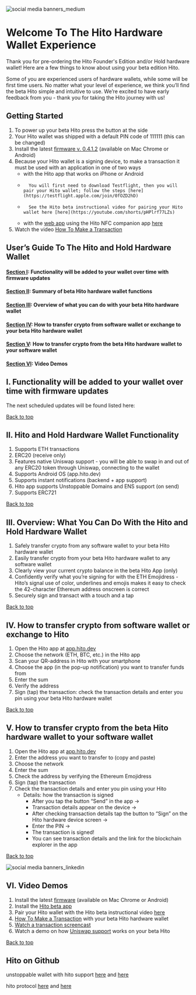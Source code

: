 ![social media banners_medium](https://user-images.githubusercontent.com/41199341/210452310-6285d50b-922f-4ee3-83cb-2918e2681533.png)


# Welcome To The Hito Hardware Wallet Experience #
Thank you for pre-ordering the Hito Founder's Edition and/or Hold hardware wallet! Here are a few things to know about using your beta edition Hito.

Some of you are experienced users of hardware wallets, while some will be first time users. No matter what your level of experience, we think you’ll find the beta Hito simple and intuitive to use. We’re excited to have early feedback from you -  thank you for taking the Hito journey with us!

## Getting Started ##
1. To power up your beta Hito press the button at the side
4. Your Hito wallet was shipped with a default PIN code of 111111 (this can be changed)
5. Install the latest [firmware v. 0.4.1.2](https://fota.hito.xyz) (available on Mac Chrome or Android)
6. Because your Hito wallet is a signing device, to make a transaction it must be used with an application in one of two ways
      - with the Hito app that works on iPhone or Android
      -       You will first need to download Testflight, then you will pair your Hito wallet; follow the steps [here](https://testflight.apple.com/join/0fOZD2hD)
      -       See the Hito beta instructional video for pairing your Hito wallet here [here](https://youtube.com/shorts/pHPlrf77LZs)
      - with the [web app](app.hito.dev) using the Hito NFC companion app [here](https://testflight.apple.com/join/kDWUnQGq)
8. Watch the video [How To Make a Transaction](https://youtube.com/shorts/eQMrfLVqmuE)


## User’s Guide To The Hito and Hold Hardware Wallet ##

#### [Section I](https://github.com/hito-xyz/docs/tree/main/Hito%20User's%20Guide#i--functionality-will-be-added-to-your-wallet-over-time-with-firmware-updates): Functionality will be added to your wallet over time with firmware updates ####
#### [Section II](https://github.com/hito-xyz/docs/edit/main/Hito%20User's%20Guide/README.md#ii-beta-hito-hardware-wallet-functionality): Summary of beta Hito hardware wallet functions ####
#### [Section III](https://github.com/hito-xyz/docs/edit/main/Hito%20User's%20Guide/README.md#iii-overview-what-you-can-do-with-the-beta-hito-hardware-wallet): Overview of what you can do with your beta Hito hardware wallet ####
#### [Section IV](https://github.com/hito-xyz/docs/edit/main/Hito%20User's%20Guide/README.md#v-how-to-transfer-crypto-from-the-beta-hito-hardware-wallet-to-your-software-wallet): How to transfer crypto from software wallet or exchange to your beta Hito hardware wallet ####
#### [Section V](https://github.com/hito-xyz/docs/edit/main/Hito%20User's%20Guide/README.md#v-how-to-transfer-crypto-from-the-beta-hito-hardware-wallet-to-your-software-wallet): How to  transfer crypto from the beta Hito hardware wallet to your software wallet ####
#### [Section VI](https://github.com/hito-xyz/docs/edit/main/Hito%20User's%20Guide/README.md#vi--video-demos): Video Demos


## I.  Functionality will be added to your wallet over time with firmware updates ## 
The next scheduled updates will be found listed here: 
     
 


[Back to top](https://github.com/hito-xyz/docs/edit/main/Hito%20User's%20Guide/README.md#users-guide-to-your-beta-hito-hardware-wallet)


## II.  Hito and Hold Hardware Wallet Functionality ##

1. Supports ETH transactions
2. ERC20 (receive only)
3. Features native Uniswap support - you will be able to swap in and out of any ERC20 token through Uniswap, connecting to the wallet
4. Supports Android OS (app.hito.dev)
5. Supports instant notifications (backend + app support)
6. Hito app supports Unstoppable Domains and ENS support (on send) 
7. Supports ERC721 

[Back to top](https://github.com/hito-xyz/docs/edit/main/Hito%20User's%20Guide/README.md#users-guide-to-your-beta-hito-hardware-wallet)


## III.  Overview: What You Can Do With the Hito and Hold Hardware Wallet ##

1. Safely transfer crypto from any software wallet to your beta Hito hardware wallet
2. Easily transfer crypto from your beta Hito hardware wallet to any software wallet
3. Clearly view your current crypto balance in the beta Hito App (only)
4. Confidently verify what you’re signing for with the ETH Emojidress -  Hito’s signal use of color, underlines and emojis makes it easy to check the 42-character Ethereum address onscreen is correct 
5. Securely  sign and transact with a touch and a tap

[Back to top](https://github.com/hito-xyz/docs/edit/main/Hito%20User's%20Guide/README.md#users-guide-to-your-beta-hito-hardware-wallet)


## IV. 	How to transfer crypto from software wallet or exchange to Hito ##

1. Open the Hito app at [app.hito.dev](https://app.hito.dev/)
2. Choose the network (ETH, BTC, etc.) in the Hito app
3. Scan your QR-address in Hito with your smartphone
4. Choose the app (in the pop-up notification) you want to transfer funds from
5. Enter the sum 
6. Verify the address 
7. Sign (tap) the transaction: check the transaction details and enter you pin using your beta Hito hardware wallet

[Back to top](https://github.com/hito-xyz/docs/edit/main/Hito%20User's%20Guide/README.md#users-guide-to-your-beta-hito-hardware-wallet)


## V. 	How to transfer crypto from the beta Hito hardware wallet to your software wallet ## 

1. Open the Hito app at [app.hito.dev](https://app.hito.dev/)
2. Enter the address you want to transfer to (copy and paste)
3. Choose the network
4. Enter the sum
5. Check the address by verifying the Ethereum Emojidress
6. Sign (tap) the transaction
7. Check the transaction details and enter you pin using your Hito
   - Details: how the transaction is signed
     - After you tap the button “Send” in the app →
     - Transaction details appear on the device →
     - After checking transaction details tap the button to “Sign” on the Hito hardware device screen → 
     - Enter the PIN → 
     - The transaction is signed!
     - You can see transaction details and the link for the blockchain explorer in the app

[Back to top](https://github.com/hito-xyz/docs/edit/main/Hito%20User's%20Guide/README.md#users-guide-to-your-beta-hito-hardware-wallet)

![social media banners_linkedin](https://user-images.githubusercontent.com/41199341/210452599-a365bd03-ecae-4654-b479-7543dea251cd.png)

## VI.  Video Demos ##

1. Install the latest [firmware](https://fota.hito.xyz) (available on Mac Chrome or Android)
2. Install the [Hito beta app](https://youtube.com/shorts/LYANqj3g4SY)
3. Pair your Hito wallet with the Hito beta instructional video [here](https://youtube.com/shorts/pHPlrf77LZs)
4. [How To Make a Transaction](https://youtube.com/shorts/eQMrfLVqmuE) with your beta Hito hardware wallet
5. [Watch a transaction screencast](https://youtu.be/oA9JYdlF1rY) 
6. Watch a demo on how [Uniswap support](https://youtu.be/E--A4ZzqO3ohttps://youtu.be/E--A4ZzqO3o) works on your beta Hito 


[Back to top](https://github.com/hito-xyz/docs/edit/main/Hito%20User's%20Guide/README.md#users-guide-to-your-beta-hito-hardware-wallet)

## Hito on Github ##
 
unstoppable wallet with hito support [here](https://github.com/mishabunte/unstoppable-wallet-android) and [here](https://github.com/mishabunte/unstoppable-wallet-ios)

hito protocol [here](https://github.com/mishabunte/hito-link) and [here](https://github.com/mishabunte/hito-link-near)
